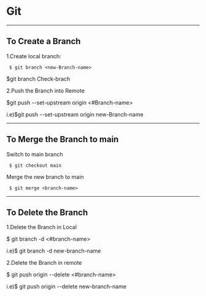 # Git

-----------------------------------------------------
To Create a Branch
-----------------------------------------------------
1.Create local branch:

  
     $ git branch <new-Branch-name>
  
$git branch Check-brach
 
 
2.Push the Branch into Remote

$git push --set-upstream origin <#Branch-name>

i.e)$git push --set-upstream origin new-Branch-name

------------------------------------------------------
To Merge the Branch to main
------------------------------------------------------

 Switch to main branch
  
     $ git checkout main
  
  Merge the new branch to main
  
     $ git merge <branch-name>

  
------------------------------------------------------
To Delete the Branch
------------------------------------------------------
1.Delete the Branch in Local

$ git branch -d <#branch-name>

i.e)$ git branch -d new-branch-name

2.Delete the Branch in remote

$ git push origin --delete <#branch-name>
  
i.e)$ git push origin --delete new-branch-name
